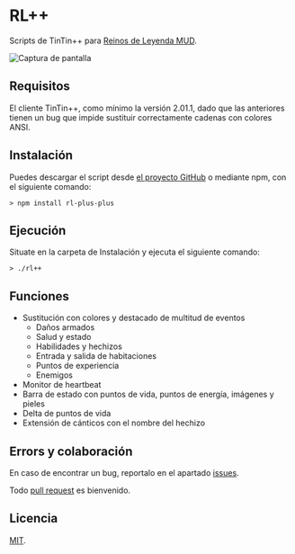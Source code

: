 # RL++

Scripts de TinTin++ para [Reinos de Leyenda MUD](http://www.reinosdeleyenda.es/).

![Captura de pantalla](https://cloud.githubusercontent.com/assets/448131/21295892/1171b6fa-c55f-11e6-83a0-1317d4d43948.png)

## Requisitos

El cliente TinTin++, como mínimo la versión 2.01.1, dado que las anteriores tienen un
bug que impide sustituir correctamente cadenas con colores ANSI.

## Instalación

Puedes descargar el script desde [el proyecto GitHub](https://github.com/dunkelheit/rl-plus-plus)
o mediante npm, con el siguiente comando:

```
> npm install rl-plus-plus
```

## Ejecución

Situate en la carpeta de Instalación y ejecuta el siguiente comando:

```
> ./rl++
```

## Funciones

* Sustitución con colores y destacado de multitud de eventos
    * Daños armados
    * Salud y estado
    * Habilidades y hechizos
    * Entrada y salida de habitaciones
    * Puntos de experiencia
    * Enemigos
* Monitor de heartbeat
* Barra de estado con puntos de vida, puntos de energía, imágenes y pieles
* Delta de puntos de vida
* Extensión de cánticos con el nombre del hechizo

## Errors y colaboración

En caso de encontrar un bug, reportalo en el apartado [issues](https://github.com/dunkelheit/rl-plus-plus/issues).

Todo [pull request](https://github.com/dunkelheit/rl-plus-plus/pulls) es bienvenido.

## Licencia

[MIT](LICENSE).

